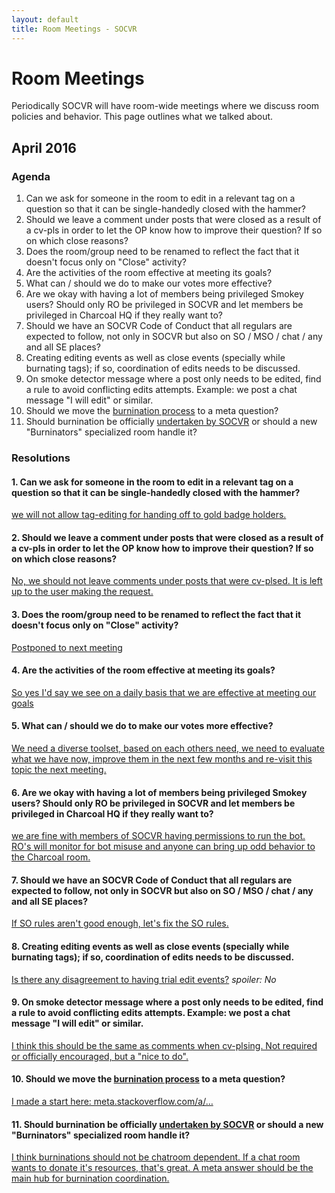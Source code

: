 ```yaml
---
layout: default
title: Room Meetings - SOCVR
---
```


# Room Meetings

Periodically SOCVR will have room-wide meetings where we discuss room policies and behavior. This page outlines what we talked about.

## April 2016

<!-- [Bookmark to event](link) -->

### Agenda

<!-- add this to each bullet point -->
<!-- [Bookmark](link to topic start) -->

1. Can we ask for someone in the room to edit in a relevant tag on a question so that it can be single-handedly closed with the hammer?
2. Should we leave a comment under posts that were closed as a result of a cv-pls in order to let the OP know how to improve their question? If so on which close reasons?
3. Does the room/group need to be renamed to reflect the fact that it doesn't focus only on "Close" activity?
4. Are the activities of the room effective at meeting its goals?
5. What can / should we do to make our votes more effective?
6. Are we okay with having a lot of members being privileged Smokey users? Should only RO be privileged in SOCVR and let members be privileged in Charcoal HQ if they really want to?
7. Should we have an SOCVR Code of Conduct that all regulars are expected to follow, not only in SOCVR but also on SO / MSO / chat / any and all SE places?
8. Creating editing events as well as close events (specially while burnating tags); if so, coordination of edits needs to be discussed.
9. On smoke detector message where a post only needs to be edited, find a rule to avoid conflicting edits attempts. Example: we post a chat message "I will edit" or similar.
10. Should we move the [burnination process](https://github.com/SO-Close-Vote-Reviewers/SOCVR-RoomInformation/blob/master/burnination.md) to a meta question?
11. Should burnination be officially [undertaken by SOCVR](https://github.com/SO-Close-Vote-Reviewers/SOCVR-RoomInformation/blob/master/burnination.md#process) or should a new "Burninators" specialized room handle it?

### Resolutions

<!-- add this to each section -->
<!-- [Bookmark](link to topic start) -->

#### 1. Can we ask for someone in the room to edit in a relevant tag on a question so that it can be single-handedly closed with the hammer?

[we will not allow tag-editing for handing off to gold badge holders.](http://chat.stackoverflow.com/rooms/108179/conversation/2016-april-topic-1)

#### 2. Should we leave a comment under posts that were closed as a result of a cv-pls in order to let the OP know how to improve their question? If so on which close reasons?

[No, we should not leave comments under posts that were cv-plsed. It is left up to the user making the request.](http://chat.stackoverflow.com/rooms/108179/conversation/2016-april-topic-2)

#### 3. Does the room/group need to be renamed to reflect the fact that it doesn't focus only on "Close" activity?

[Postponed to next meeting](http://chat.stackoverflow.com/rooms/108179/conversation/2016-april-topic-3-part-1)

#### 4. Are the activities of the room effective at meeting its goals?

[So yes I'd say we see on a daily basis that we are effective at meeting our goals](http://chat.stackoverflow.com/rooms/108179/conversation/2016-april-topic-4)

#### 5. What can / should we do to make our votes more effective?

[We need a diverse toolset, based on each others need, we need to evaluate what we have now, improve them in the next few months and re-visit this topic the next meeting.](http://chat.stackoverflow.com/rooms/108179/conversation/2016-april-topic-5)

#### 6. Are we okay with having a lot of members being privileged Smokey users? Should only RO be privileged in SOCVR and let members be privileged in Charcoal HQ if they really want to?

[we are fine with members of SOCVR having permissions to run the bot. RO's will monitor for bot misuse and anyone can bring up odd behavior to the Charcoal room.](http://chat.stackoverflow.com/rooms/108179/conversation/2016-april-topic-6)

#### 7. Should we have an SOCVR Code of Conduct that all regulars are expected to follow, not only in SOCVR but also on SO / MSO / chat / any and all SE places?

[If SO rules aren't good enough, let's fix the SO rules.](http://chat.stackoverflow.com/rooms/108179/conversation/2016-april-topic-7)

#### 8. Creating editing events as well as close events (specially while burnating tags); if so, coordination of edits needs to be discussed.

[Is there any disagreement to having trial edit events?](http://chat.stackoverflow.com/rooms/108179/conversation/2016-april-topic-8) _spoiler: No_

#### 9. On smoke detector message where a post only needs to be edited, find a rule to avoid conflicting edits attempts. Example: we post a chat message "I will edit" or similar.

[I think this should be the same as comments when cv-plsing. Not required or officially encouraged, but a "nice to do".](http://chat.stackoverflow.com/rooms/108179/conversation/2016-april-topic-9)

#### 10. Should we move the [burnination process](https://github.com/SO-Close-Vote-Reviewers/SOCVR-RoomInformation/blob/master/burnination.md) to a meta question?

[I made a start here: meta.stackoverflow.com/a/…](http://chat.stackoverflow.com/rooms/108179/conversation/2016-april-topic-10)

#### 11. Should burnination be officially [undertaken by SOCVR](https://github.com/SO-Close-Vote-Reviewers/SOCVR-RoomInformation/blob/master/burnination.md#process) or should a new "Burninators" specialized room handle it?

[I think burninations should not be chatroom dependent. If a chat room wants to donate it's resources, that's great. A meta answer should be the main hub for burnination coordination.](http://chat.stackoverflow.com/rooms/108179/conversation/2016-april-topic-11)
